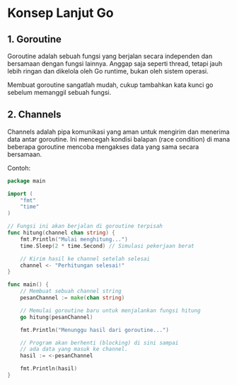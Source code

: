 # Konsep Lanjut Go

## 1. Goroutine

Goroutine adalah sebuah fungsi yang berjalan secara independen dan bersamaan dengan fungsi lainnya. Anggap saja seperti thread, tetapi jauh lebih ringan dan dikelola oleh Go runtime, bukan oleh sistem operasi.

Membuat goroutine sangatlah mudah, cukup tambahkan kata kunci go sebelum memanggil sebuah fungsi.

## 2. Channels

Channels adalah pipa komunikasi yang aman untuk mengirim dan menerima data antar goroutine. Ini mencegah kondisi balapan (race condition) di mana beberapa goroutine mencoba mengakses data yang sama secara bersamaan.

Contoh:

```go
package main

import (
    "fmt"
    "time"
)

// Fungsi ini akan berjalan di goroutine terpisah
func hitung(channel chan string) {
    fmt.Println("Mulai menghitung...")
    time.Sleep(2 * time.Second) // Simulasi pekerjaan berat

    // Kirim hasil ke channel setelah selesai
    channel <- "Perhitungan selesai!"
}

func main() {
    // Membuat sebuah channel string
    pesanChannel := make(chan string)

    // Memulai goroutine baru untuk menjalankan fungsi hitung
    go hitung(pesanChannel)

    fmt.Println("Menunggu hasil dari goroutine...")

    // Program akan berhenti (blocking) di sini sampai
    // ada data yang masuk ke channel.
    hasil := <-pesanChannel

    fmt.Println(hasil)
}
```
